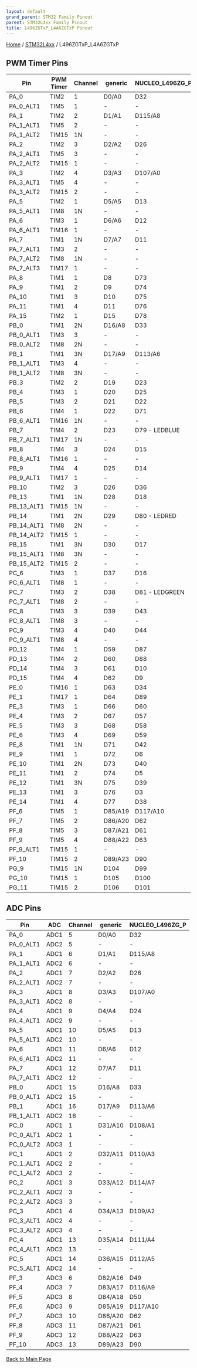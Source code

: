 ```yaml
---
layout: default
grand_parent: STM32 Family Pinout
parent: STM32L4xx Family Pinout
title: L496ZGTxP_L4A6ZGTxP Pinout
---
```


[Home](../../index.md) / [STM32L4xx](../index.md) / L496ZGTxP_L4A6ZGTxP

## PWM Timer Pins

| Pin | PWM Timer | Channel | generic | NUCLEO_L496ZG_P |
| --- | --- | --- | --- | --- |
| PA_0 | TIM2 | 1 | D0/A0 | D32 |
| PA_0_ALT1 | TIM5 | 1 | - | - |
| PA_1 | TIM2 | 2 | D1/A1 | D115/A8 |
| PA_1_ALT1 | TIM5 | 2 | - | - |
| PA_1_ALT2 | TIM15 | 1N | - | - |
| PA_2 | TIM2 | 3 | D2/A2 | D26 |
| PA_2_ALT1 | TIM5 | 3 | - | - |
| PA_2_ALT2 | TIM15 | 1 | - | - |
| PA_3 | TIM2 | 4 | D3/A3 | D107/A0 |
| PA_3_ALT1 | TIM5 | 4 | - | - |
| PA_3_ALT2 | TIM15 | 2 | - | - |
| PA_5 | TIM2 | 1 | D5/A5 | D13 |
| PA_5_ALT1 | TIM8 | 1N | - | - |
| PA_6 | TIM3 | 1 | D6/A6 | D12 |
| PA_6_ALT1 | TIM16 | 1 | - | - |
| PA_7 | TIM1 | 1N | D7/A7 | D11 |
| PA_7_ALT1 | TIM3 | 2 | - | - |
| PA_7_ALT2 | TIM8 | 1N | - | - |
| PA_7_ALT3 | TIM17 | 1 | - | - |
| PA_8 | TIM1 | 1 | D8 | D73 |
| PA_9 | TIM1 | 2 | D9 | D74 |
| PA_10 | TIM1 | 3 | D10 | D75 |
| PA_11 | TIM1 | 4 | D11 | D76 |
| PA_15 | TIM2 | 1 | D15 | D78 |
| PB_0 | TIM1 | 2N | D16/A8 | D33 |
| PB_0_ALT1 | TIM3 | 3 | - | - |
| PB_0_ALT2 | TIM8 | 2N | - | - |
| PB_1 | TIM1 | 3N | D17/A9 | D113/A6 |
| PB_1_ALT1 | TIM3 | 4 | - | - |
| PB_1_ALT2 | TIM8 | 3N | - | - |
| PB_3 | TIM2 | 2 | D19 | D23 |
| PB_4 | TIM3 | 1 | D20 | D25 |
| PB_5 | TIM3 | 2 | D21 | D22 |
| PB_6 | TIM4 | 1 | D22 | D71 |
| PB_6_ALT1 | TIM16 | 1N | - | - |
| PB_7 | TIM4 | 2 | D23 | D79 - LEDBLUE |
| PB_7_ALT1 | TIM17 | 1N | - | - |
| PB_8 | TIM4 | 3 | D24 | D15 |
| PB_8_ALT1 | TIM16 | 1 | - | - |
| PB_9 | TIM4 | 4 | D25 | D14 |
| PB_9_ALT1 | TIM17 | 1 | - | - |
| PB_10 | TIM2 | 3 | D26 | D36 |
| PB_13 | TIM1 | 1N | D28 | D18 |
| PB_13_ALT1 | TIM15 | 1N | - | - |
| PB_14 | TIM1 | 2N | D29 | D80 - LEDRED |
| PB_14_ALT1 | TIM8 | 2N | - | - |
| PB_14_ALT2 | TIM15 | 1 | - | - |
| PB_15 | TIM1 | 3N | D30 | D17 |
| PB_15_ALT1 | TIM8 | 3N | - | - |
| PB_15_ALT2 | TIM15 | 2 | - | - |
| PC_6 | TIM3 | 1 | D37 | D16 |
| PC_6_ALT1 | TIM8 | 1 | - | - |
| PC_7 | TIM3 | 2 | D38 | D81 - LEDGREEN |
| PC_7_ALT1 | TIM8 | 2 | - | - |
| PC_8 | TIM3 | 3 | D39 | D43 |
| PC_8_ALT1 | TIM8 | 3 | - | - |
| PC_9 | TIM3 | 4 | D40 | D44 |
| PC_9_ALT1 | TIM8 | 4 | - | - |
| PD_12 | TIM4 | 1 | D59 | D87 |
| PD_13 | TIM4 | 2 | D60 | D88 |
| PD_14 | TIM4 | 3 | D61 | D10 |
| PD_15 | TIM4 | 4 | D62 | D9 |
| PE_0 | TIM16 | 1 | D63 | D34 |
| PE_1 | TIM17 | 1 | D64 | D89 |
| PE_3 | TIM3 | 1 | D66 | D60 |
| PE_4 | TIM3 | 2 | D67 | D57 |
| PE_5 | TIM3 | 3 | D68 | D58 |
| PE_6 | TIM3 | 4 | D69 | D59 |
| PE_8 | TIM1 | 1N | D71 | D42 |
| PE_9 | TIM1 | 1 | D72 | D6 |
| PE_10 | TIM1 | 2N | D73 | D40 |
| PE_11 | TIM1 | 2 | D74 | D5 |
| PE_12 | TIM1 | 3N | D75 | D39 |
| PE_13 | TIM1 | 3 | D76 | D3 |
| PE_14 | TIM1 | 4 | D77 | D38 |
| PF_6 | TIM5 | 1 | D85/A19 | D117/A10 |
| PF_7 | TIM5 | 2 | D86/A20 | D62 |
| PF_8 | TIM5 | 3 | D87/A21 | D61 |
| PF_9 | TIM5 | 4 | D88/A22 | D63 |
| PF_9_ALT1 | TIM15 | 1 | - | - |
| PF_10 | TIM15 | 2 | D89/A23 | D90 |
| PG_9 | TIM15 | 1N | D104 | D99 |
| PG_10 | TIM15 | 1 | D105 | D100 |
| PG_11 | TIM15 | 2 | D106 | D101 |


## ADC Pins

| Pin | ADC | Channel | generic | NUCLEO_L496ZG_P |
| --- | --- | --- | --- | --- |
| PA_0 | ADC1 | 5 | D0/A0 | D32 |
| PA_0_ALT1 | ADC2 | 5 | - | - |
| PA_1 | ADC1 | 6 | D1/A1 | D115/A8 |
| PA_1_ALT1 | ADC2 | 6 | - | - |
| PA_2 | ADC1 | 7 | D2/A2 | D26 |
| PA_2_ALT1 | ADC2 | 7 | - | - |
| PA_3 | ADC1 | 8 | D3/A3 | D107/A0 |
| PA_3_ALT1 | ADC2 | 8 | - | - |
| PA_4 | ADC1 | 9 | D4/A4 | D24 |
| PA_4_ALT1 | ADC2 | 9 | - | - |
| PA_5 | ADC1 | 10 | D5/A5 | D13 |
| PA_5_ALT1 | ADC2 | 10 | - | - |
| PA_6 | ADC1 | 11 | D6/A6 | D12 |
| PA_6_ALT1 | ADC2 | 11 | - | - |
| PA_7 | ADC1 | 12 | D7/A7 | D11 |
| PA_7_ALT1 | ADC2 | 12 | - | - |
| PB_0 | ADC1 | 15 | D16/A8 | D33 |
| PB_0_ALT1 | ADC2 | 15 | - | - |
| PB_1 | ADC1 | 16 | D17/A9 | D113/A6 |
| PB_1_ALT1 | ADC2 | 16 | - | - |
| PC_0 | ADC1 | 1 | D31/A10 | D108/A1 |
| PC_0_ALT1 | ADC2 | 1 | - | - |
| PC_0_ALT2 | ADC3 | 1 | - | - |
| PC_1 | ADC1 | 2 | D32/A11 | D110/A3 |
| PC_1_ALT1 | ADC2 | 2 | - | - |
| PC_1_ALT2 | ADC3 | 2 | - | - |
| PC_2 | ADC1 | 3 | D33/A12 | D114/A7 |
| PC_2_ALT1 | ADC2 | 3 | - | - |
| PC_2_ALT2 | ADC3 | 3 | - | - |
| PC_3 | ADC1 | 4 | D34/A13 | D109/A2 |
| PC_3_ALT1 | ADC2 | 4 | - | - |
| PC_3_ALT2 | ADC3 | 4 | - | - |
| PC_4 | ADC1 | 13 | D35/A14 | D111/A4 |
| PC_4_ALT1 | ADC2 | 13 | - | - |
| PC_5 | ADC1 | 14 | D36/A15 | D112/A5 |
| PC_5_ALT1 | ADC2 | 14 | - | - |
| PF_3 | ADC3 | 6 | D82/A16 | D49 |
| PF_4 | ADC3 | 7 | D83/A17 | D116/A9 |
| PF_5 | ADC3 | 8 | D84/A18 | D50 |
| PF_6 | ADC3 | 9 | D85/A19 | D117/A10 |
| PF_7 | ADC3 | 10 | D86/A20 | D62 |
| PF_8 | ADC3 | 11 | D87/A21 | D61 |
| PF_9 | ADC3 | 12 | D88/A22 | D63 |
| PF_10 | ADC3 | 13 | D89/A23 | D90 |


[Back to Main Page](../../index.md)
